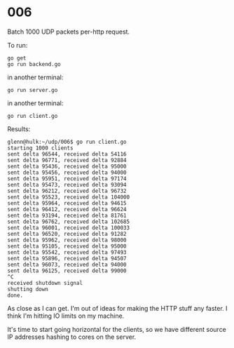# 006

Batch 1000 UDP packets per-http request.

To run:

```console
go get
go run backend.go
```

in another terminal:

```console
go run server.go
```

in another terminal:

```console
go run client.go
```

Results:

```console
glenn@hulk:~/udp/006$ go run client.go
starting 1000 clients
sent delta 96544, received delta 54116
sent delta 96771, received delta 92884
sent delta 95436, received delta 95000
sent delta 95456, received delta 94000
sent delta 95951, received delta 97174
sent delta 95473, received delta 93094
sent delta 96212, received delta 96732
sent delta 95523, received delta 104000
sent delta 95964, received delta 94615
sent delta 96412, received delta 96624
sent delta 93194, received delta 81761
sent delta 96762, received delta 102685
sent delta 96001, received delta 100033
sent delta 96520, received delta 91282
sent delta 95962, received delta 98000
sent delta 95105, received delta 95000
sent delta 95542, received delta 97493
sent delta 95896, received delta 94507
sent delta 96073, received delta 94000
sent delta 96125, received delta 99000
^C
received shutdown signal
shutting down
done.
```

As close as I can get. I'm out of ideas for making the HTTP stuff any faster. I think I'm hitting IO limits on my machine.

It's time to start going horizontal for the clients, so we have different source IP addresses hashing to cores on the server.

